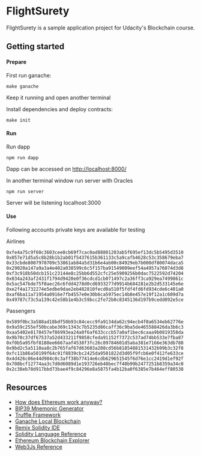 # FlightSurety

FlightSurety is a sample application project for Udacity's Blockchain course.


## Getting started

#### Prepare
First run ganache:

```
make ganache
```

Keep it running and open another terminal

Install dependencies and deploy contracts:

```
make init
```

#### Run

Run dapp

```
npm run dapp
```

Dapp can be accessed on [http://localhost:8000/](http://localhost:8000/)


In another terminal window run server with Oracles

```
npm run server
```

Server will be listening localhost:3000


#### Use

Following accounts private keys are available for testing

Airlines
```
0xfe4a75c9f60c3603cee8cb69f7cac0ad88801203ab5f695ef13dc5b5495d3510
0x057e71d5a5c8b28b1b2ab01f5437615b361133c5a9cafb4628c53c358679eba7
0x33cbde8007970709c53861ab84a5d31b6e4ab00c84929eb7b000df80074daca5
0x29020a147a9a3a4e402a038599c6c5f157ba91549009eef54a4957a76074d3d8
0xf3c918b50dcb151c23144e8c25bb6d552cfc25e5909256b0dac7522592d74204
0x034a243af2431f1794d9420e0f36cdcd1cb071497c2a36ff3ca929ea7499861c
0x5ac547bde75f0aec26c6fdd4278d0cd6933277d9914b684281e2b2d533145e6e
0xe2f4a1732274e5edbe9dae2eb482810fecd0a510f5fdf4fd6fd934cde6c401a0
0xaf6ba11a71954a0916e7fb4557e0e30b6ca5975ec14b8e457e19f12a1c609d7a
0x49787c73c5a139c42e58b1e4b3c59bcc2fe72b0c8345136d197b9cedd092e5ce
```

Passengers
```
0x589f0bc3a588ad18bdf50b93c84cecc9fa9134da62c94ecb4f0a6534eb62776e
0x9a59c255ef50bcabe369c1343c7b5235d86caff36c9ba5de465588426da3b6c3
0xaa5402e8178457ef86993ea24a0f6af633cccb57a0af1bec6caaa9b0819358da
0x9b70c37df67537a52d433211f9858cfeda91152f7372c537ad74bb533e7fba87
0xf0b5a95fbf8188ee6667aaf4538f3fc26c89784601d5aba381e7166e363db788
0x9bd2c5a5110aa8c2b765faf67d63603a208cd56b81854881531432b99b3c32f8
0xfc11b86a50199f64c91f8839cbc2425da9501822d3d05f9fcb6e0f412fe633ce
0x4d426c06e44d984c0c3aff38b77414e6cdb629651545f6d76e1cc2419d1ef92f
0x708bcf12774aa3c7d0d6089d1e193726eb48bec7f40b99b2477251b8359a34c0
0x2c38eb78d917bbd73bae4f9c84296e8a5875fa4b12ba0f6385e7b464eff80538

```


## Resources

* [How does Ethereum work anyway?](https://medium.com/@preethikasireddy/how-does-ethereum-work-anyway-22d1df506369)
* [BIP39 Mnemonic Generator](https://iancoleman.io/bip39/)
* [Truffle Framework](http://truffleframework.com/)
* [Ganache Local Blockchain](http://truffleframework.com/ganache/)
* [Remix Solidity IDE](https://remix.ethereum.org/)
* [Solidity Language Reference](http://solidity.readthedocs.io/en/v0.4.24/)
* [Ethereum Blockchain Explorer](https://etherscan.io/)
* [Web3Js Reference](https://github.com/ethereum/wiki/wiki/JavaScript-API)
